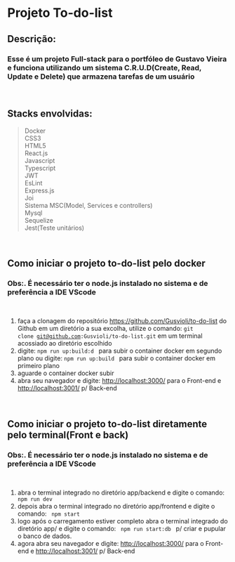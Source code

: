 # Projeto To-do-list

## Descrição:

### Esse é um projeto Full-stack para o portfóleo de Gustavo Vieira e funciona utilizando um sistema C.R.U.D(Create, Read, Update e Delete) que armazena tarefas de um usuário

<br>

## Stacks envolvidas:

> Docker<br>
> CSS3<br>
> HTML5<br>
> React.js<br>
> Javascript<br>
> Typescript<br>
> JWT<br>
> EsLint<br>
> Express.js<br>
> Joi<br>
> Sistema MSC(Model, Services e controllers)<br>
> Mysql<br>
> Sequelize<br>
> Jest(Teste unitários)<br>

<br>

## Como iniciar o projeto to-do-list pelo docker

### Obs:. É necessário ter o node.js instalado no sistema e de preferência a IDE VScode

<br>

1. faça a clonagem do repositório <https://github.com/Gusvioli/to-do-list> do Github em um diretório a sua excolha,
utilize o comando: <code>git clone git@github.com:Gusvioli/to-do-list.git</code> em um terminal acossiado ao diretório escolhido
2. digite: <code>npm run up:build:d </code> para subir o container docker em segundo plano
ou digite: <code>npm run up:build </code> para subir o container docker em primeiro plano
3. aguarde o container docker subir
4. abra seu navegador e digite: <http://localhost:3000/> para o Front-end e <http://localhost:3001/> p/ Back-end

<br>

## Como iniciar o projeto to-do-list diretamente pelo terminal(Front e back)

### Obs:. É necessário ter o node.js instalado no sistema e de preferência a IDE VScode

<br>

1. abra o terminal integrado no diretório app/backend e digite o comando: <code> npm run dev </code>
2. depois abra o terminal integrado no diretório app/frontend e digite o comando: <code> npm start </code>
3. logo após o carregamento estiver completo abra o terminal integrado do diretório app/ e digite o comando: <code> npm run start:db </code> p/ criar e pupular o banco de dados.
1. agora abra seu navegador e digite: <http://localhost:3000/> para o Front-end e <http://localhost:3001/> p/ Back-end

<br>
